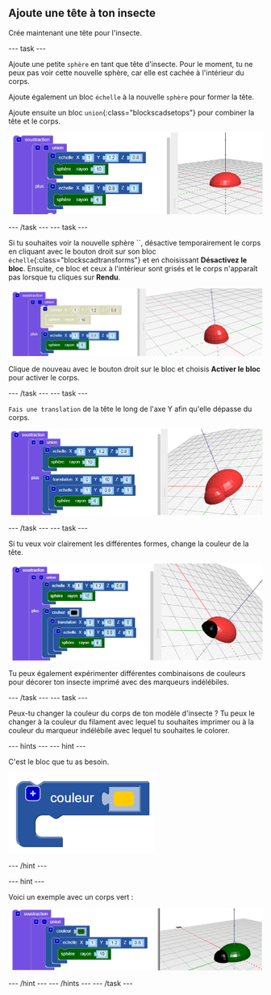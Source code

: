 ## Ajoute une tête à ton insecte

Crée maintenant une tête pour l'insecte.

--- task ---

Ajoute une petite `sphère` en tant que tête d'insecte. Pour le moment, tu ne peux pas voir cette nouvelle sphère, car elle est cachée à l'intérieur du corps.

Ajoute également un bloc `échelle` à la nouvelle `sphère` pour former la tête.

Ajoute ensuite un bloc `union`{:class="blockscadsetops"} pour combiner la tête et le corps.

![capture d'écran](images/bug-head-hidden.png)

--- /task --- --- task ---

Si tu souhaites voir la nouvelle sphère ``, désactive temporairement le corps en cliquant avec le bouton droit sur son bloc `échelle`{:class="blockscadtransforms"} et en choisissant **Désactivez le bloc**. Ensuite, ce bloc et ceux à l'intérieur sont grisés et le corps n'apparaît pas lorsque tu cliques sur **Rendu**.

![capture d'écran](images/bug-disable.png)

Clique de nouveau avec le bouton droit sur le bloc et choisis **Activer le bloc** pour activer le corps.

--- /task --- --- task ---

`Fais une translation` de la tête le long de l'axe Y afin qu'elle dépasse du corps.

  ![capture d'écran](images/bug-head.png)

--- /task --- --- task ---

Si tu veux voir clairement les différentes formes, change la couleur de la tête.

![capture d'écran](images/bug-head-black.png)

Tu peux également expérimenter différentes combinaisons de couleurs pour décorer ton insecte imprimé avec des marqueurs indélébiles.

--- /task --- --- task ---

Peux-tu changer la couleur du corps de ton modèle d'insecte ? Tu peux le changer à la couleur du filament avec lequel tu souhaites imprimer ou à la couleur du marqueur indélébile avec lequel tu souhaites le colorer.

--- hints --- --- hint ---

C'est le bloc que tu as besoin.

![capture d'écran](images/bug-colour-block.png)

--- /hint ---

--- hint ---

Voici un exemple avec un corps vert :

![capture d'écran](images/bug-body-colour.png)

--- /hint --- --- /hints --- --- /task ---




  
